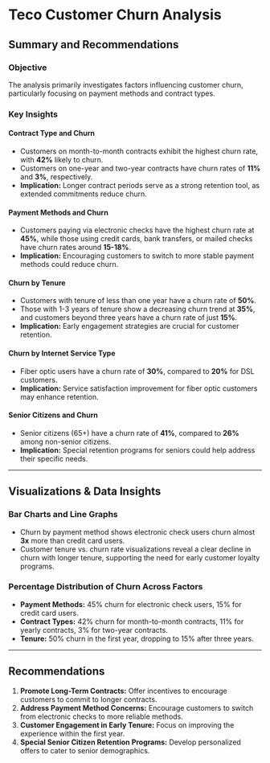 # Teco Customer Churn Analysis

## Summary and Recommendations

### Objective
The analysis primarily investigates factors influencing customer churn, particularly focusing on payment methods and contract types.

### Key Insights

#### Contract Type and Churn
- Customers on month-to-month contracts exhibit the highest churn rate, with **42%** likely to churn.
- Customers on one-year and two-year contracts have churn rates of **11%** and **3%**, respectively.
- **Implication:** Longer contract periods serve as a strong retention tool, as extended commitments reduce churn.

#### Payment Methods and Churn
- Customers paying via electronic checks have the highest churn rate at **45%**, while those using credit cards, bank transfers, or mailed checks have churn rates around **15-18%**.
- **Implication:** Encouraging customers to switch to more stable payment methods could reduce churn.

#### Churn by Tenure
- Customers with tenure of less than one year have a churn rate of **50%**.
- Those with 1-3 years of tenure show a decreasing churn trend at **35%**, and customers beyond three years have a churn rate of just **15%**.
- **Implication:** Early engagement strategies are crucial for customer retention.

#### Churn by Internet Service Type
- Fiber optic users have a churn rate of **30%**, compared to **20%** for DSL customers.
- **Implication:** Service satisfaction improvement for fiber optic customers may enhance retention.

#### Senior Citizens and Churn
- Senior citizens (65+) have a churn rate of **41%**, compared to **26%** among non-senior citizens.
- **Implication:** Special retention programs for seniors could help address their specific needs.

---

## Visualizations & Data Insights

### Bar Charts and Line Graphs
- Churn by payment method shows electronic check users churn almost **3x** more than credit card users.
- Customer tenure vs. churn rate visualizations reveal a clear decline in churn with longer tenure, supporting the need for early customer loyalty programs.

### Percentage Distribution of Churn Across Factors
- **Payment Methods:** 45% churn for electronic check users, 15% for credit card users.
- **Contract Types:** 42% churn for month-to-month contracts, 11% for yearly contracts, 3% for two-year contracts.
- **Tenure:** 50% churn in the first year, dropping to 15% after three years.

---

## Recommendations

1. **Promote Long-Term Contracts:** Offer incentives to encourage customers to commit to longer contracts.
2. **Address Payment Method Concerns:** Encourage customers to switch from electronic checks to more reliable methods.
3. **Customer Engagement in Early Tenure:** Focus on improving the experience within the first year.
4. **Special Senior Citizen Retention Programs:** Develop personalized offers to cater to senior demographics.



